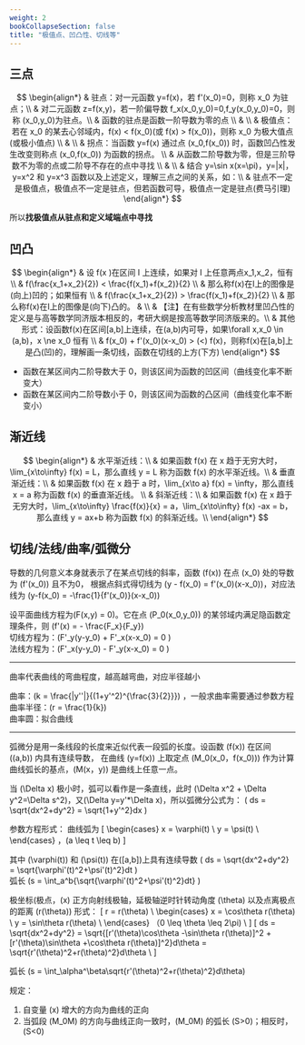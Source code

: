 ```yaml
---
weight: 2
bookCollapseSection: false
title: "极值点、凹凸性、切线等"
---
```


## 三点

$$
\begin{align*}
& 驻点：对一元函数 y=f(x)，若 f'(x_0)=0，则称 x_0 为驻点；\\ 
& 对二元函数 z=f(x,y)，若一阶偏导数 f_x(x_0,y_0)=0,f_y(x_0,y_0)=0，则称 (x_0,y_0)为驻点。\\
& 函数的驻点是函数一阶导数为零的点 \\
& \\
& 极值点：若在 x_0 的某去心邻域内，f(x) < f(x_0)(或 f(x) > f(x_0))，则称 x_0 为极大值点(或极小值点) \\
& \\
& 拐点：当函数 y=f(x) 通过点 (x_0,f(x_0)) 时，函数凹凸性发生改变则称点 (x_0,f(x_0)) 为函数的拐点。 \\
& 从函数二阶导数为零，但是三阶导数不为零的点或二阶导不存在的点中寻找 \\
& \\
& 结合 y=\sin x(x=\pi)，y=|x|，y=x^2 和 y=x^3 函数以及上述定义，理解三点之间的关系，如：\\
& 驻点不一定是极值点，极值点不一定是驻点，但若函数可导，极值点一定是驻点(费马引理)
\end{align*}
$$

所以**找极值点从驻点和定义域端点中寻找**

## 凹凸

$$
\begin{align*}
& 设 f(x )在区间 I 上连续，如果对 I 上任意两点x_1,x_2，恒有 \\ 
& f(\frac{x_1+x_2}{2}) < \frac{f(x_1)+f(x_2)}{2} \\
& 那么称f(x)在I上的图像是(向上)凹的；如果恒有 \\
& f(\frac{x_1+x_2}{2}) > \frac{f(x_1)+f(x_2)}{2} \\
& 那么称f(x)在I上的图像是(向下)凸的。
& \\
& 【注】在有些数学分析教材里凹凸性的定义是与高等数学同济版本相反的，考研大纲是按高等数学同济版来的。\\
& 其他形式：设函数f(x)在区间[a,b]上连续，在(a,b)内可导，如果\forall x,x_0 \in (a,b)，x \ne x_0 恒有 \\
& f(x_0) + f'(x_0)(x-x_0) > (<) f(x)，则称f(x)在[a,b]上是凸(凹)的，理解画一条切线，函数在切线的上方(下方)
\end{align*}
$$

- 函数在某区间内二阶导数大于 0，则该区间为函数的凹区间（曲线变化率不断变大）
- 函数在某区间内二阶导数小于 0，则该区间为函数的凸区间（曲线变化率不断变小）

## 渐近线

$$
\begin{align*}
& 水平渐近线：\\
& 如果函数 f(x) 在 x 趋于无穷大时，\lim_{x\to\infty} f(x) = L，那么直线 y = L 称为函数 f(x) 的水平渐近线。\\
& 垂直渐近线：\\
& 如果函数 f(x) 在 x 趋于 a 时，\lim_{x\to a} f(x) = \infty，那么直线 x = a 称为函数 f(x) 的垂直渐近线。 \\
& 斜渐近线：\\
& 如果函数 f(x) 在 x 趋于无穷大时，\lim_{x\to\infty} \frac{f(x)}{x} = a，\lim_{x\to\infty} f(x) -ax = b，那么直线 y = ax+b 称为函数 f(x) 的斜渐近线。\\
\end{align*}
$$

## 切线/法线/曲率/弧微分

导数的几何意义本身就表示了在某点切线的斜率，函数 \(f(x)\) 在点 \(x_0\) 处的导数为 \(f'(x_0)\) 且不为0，
根据点斜式得切线为 \(y - f(x_0) = f'(x_0)(x-x_0)\)，对应法线为 \(y-f(x_0) = -\frac{1}{f'(x_0)}(x-x_0)\)

设平面曲线方程为\(F(x,y) = 0\)。它在点 \(P_0(x_0,y_0)\) 的某邻域内满足隐函数定理条件，则 \(f'(x) = - \frac{F_x}{F_y}\)  
切线方程为：\(F'_y(y-y_0) + F'_x(x-x_0) = 0 \)  
法线方程为：\(F'_x(y-y_0) - F'_y(x-x_0) = 0 \)

---

曲率代表曲线的弯曲程度，越高越弯曲，对应半径越小

曲率：\(k = \frac{|y''|}{(1+y'^2)^{\frac{3}{2}}}\) ，一般求曲率需要通过参数方程  
曲率半径：\(r = \frac{1}{k}\)  
曲率圆：拟合曲线

---

弧微分是用一条线段的长度来近似代表一段弧的长度。设函数 \(f(x)\) 在区间 \((a,b)\) 内具有连续导数，
在曲线 \(y=f(x)\) 上取定点 \(M_0(x_0，f(x_0))\) 作为计算曲线弧长的基点，\(M(x，y)\) 是曲线上任意一点。

当 \(\Delta x\) 极小时，弧可以看作是一条直线，此时 \(\Delta x^2 + \Delta y^2=\Delta s^2\)，又\(\Delta y=y'*\Delta x\)，所以弧微分公式为：
\( ds = \sqrt{dx^2+dy^2} = \sqrt{1+y'^2}dx \)

参数方程形式：
曲线弧为
\[
\begin{cases}
x = \varphi(t) \\
y = \psi(t) \\
\end{cases} ，(a \leq t \leq b) 
\]

其中 \(\varphi(t)\) 和 \(\psi(t)\) 在\([a,b]\)上具有连续导数
\( ds = \sqrt{dx^2+dy^2} = \sqrt{\varphi'(t)^2+\psi'(t)^2}dt \)  
弧长 \(s = \int_a^b{\sqrt{\varphi'(t)^2+\psi'(t)^2}dt} \)


极坐标(极点，\(x\) 正方向射线极轴，延极轴逆时针转动角度 \(\theta\) 以及点离极点的距离 \(r(\theta)\) 形式：
\[
r = r(\theta) \\
\begin{cases}
x = \cos\theta r(\theta) \\ 
y = \sin\theta r(\theta) \\
\end{cases} （0 \leq \theta \leq 2\pi) \\
\]
\[
ds = \sqrt{dx^2+dy^2} = \sqrt{[r'(\theta)\cos\theta -\sin\theta r(\theta)]^2 + [r'(\theta)\sin\theta +\cos\theta r(\theta)]^2}d\theta = \sqrt{r'(\theta)^2+r(\theta)^2}d\theta \\
\]

弧长 \(s = \int_\alpha^\beta\sqrt{r'(\theta)^2+r(\theta)^2}d\theta\)  

规定：  
1. 自变量 \(x\) 增大的方向为曲线的正向
2. 当弧段 \(M_0M\) 的方向与曲线正向一致时，\(M_0M\) 的弧长 \(S>0\)；相反时，\(S<0\)


